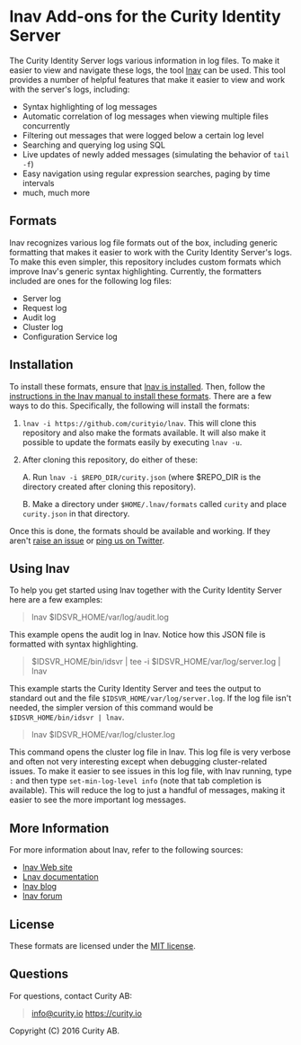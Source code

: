 # lnav Add-ons for the Curity Identity Server

The Curity Identity Server logs various information in log files. To make it easier to view and navigate these logs, the tool [lnav](http://lnav.org) can be used. This tool provides a number of helpful features that make it easier to view and work with the server's logs, including:

* Syntax highlighting of log messages
* Automatic correlation of log messages when viewing multiple files concurrently 
* Filtering out messages that were logged below a certain log level
* Searching and querying log using SQL
* Live updates of newly added messages (simulating the behavior of `tail -f`)
* Easy navigation using regular expression searches, paging by time intervals
* much, much more

## Formats

lnav recognizes various log file formats out of the box, including generic formatting that makes it easier to work with the Curity Identity Server's logs. To make this even simpler, this repository includes custom formats which improve lnav's generic syntax highlighting. Currently, the formatters included are ones for the following log files:

* Server log
* Request log
* Audit log
* Cluster log
* Configuration Service log

## Installation

To install these formats, ensure that [lnav is installed](http://lnav.readthedocs.io/en/latest/intro.html#installation). Then, follow the [instructions in the lnav manual to install these formats](http://lnav.readthedocs.io/en/latest/formats.html#installing-formats). There are a few ways to do this. Specifically, the following will install the formats:

1. `lnav -i https://github.com/curityio/lnav`. This will clone this repository and also make the formats available. It will also make it possible to update the formats easily by executing `lnav -u`.

2. After cloning this repository, do either of these:

	A. Run `lnav -i $REPO_DIR/curity.json` (where $REPO_DIR is the directory created after cloning this repository).

	B. Make a directory under `$HOME/.lnav/formats` called `curity` and place `curity.json` in that directory.

Once this is done, the formats should be available and working. If they aren't [raise an issue](https://github.com/curityio/lnav/issues) or [ping us on Twitter](http://twitter.com/curityio).

## Using lnav

To help you get started using lnav together with the Curity Identity Server here are a few examples:

> lnav $IDSVR_HOME/var/log/audit.log

This example opens the audit log in lnav. Notice how this JSON file is formatted with syntax highlighting.

> $IDSVR_HOME/bin/idsvr | tee -i $IDSVR_HOME/var/log/server.log | lnav

This example starts the Curity Identity Server and tees the output to standard out and the file `$IDSVR_HOME/var/log/server.log`. If the log file isn't needed, the simpler version of this command would be `$IDSVR_HOME/bin/idsvr | lnav`.

> lnav $IDSVR_HOME/var/log/cluster.log

This command opens the cluster log file in lnav. This log file is very verbose and often not very interesting except when debugging cluster-related issues. To make it easier to see issues in this log file, with lnav running, type `:` and then type `set-min-log-level info` (note that tab completion is available).  This will reduce the log to just a handful of messages, making it easier to see the more important log messages.

## More Information

For more information about lnav, refer to the following sources:

* [lnav Web site](http://lnav.org)
* [Lnav documentation](http://lnav.readthedocs.io/en/latest/index.html)
* [lnav blog](http://lnav.org/blog/)
* [lnav forum](https://groups.google.com/forum/#!forum/lnav)

## License

These formats are licensed under the [MIT license](https://github.com/curityio/lnav/blob/master/LICENSE).

## Questions

For questions, contact Curity AB:

> info@curity.io
> https://curity.io


Copyright (C) 2016 Curity AB.


